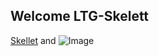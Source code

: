 ## Welcome LTG-Skelett

[Skellet](https://usdzshare.com/wp-content/uploads/skeleton.usdz) and ![Image](https://usdzshare.com/wp-content/uploads/E6612445-F073-45BB-BAE0-CFB27BFE2212-700x700.jpeg)

